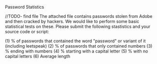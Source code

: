 Password Statistics

//TODO- find file
The attached file contains passwords stolen from Adobe and then cracked by hackers.  We would like to perform some basic statistical tests on these.  Please submit the following stastistics and your source code or script:

(1) % of passwords that contained the word "password" or variant of it (including leetspeak)
(2) % of passwords that only contained numbers
(3) % ending with numbers
(4) % starting with a capital letter
(5) % with no capital letters
(6) Average length
